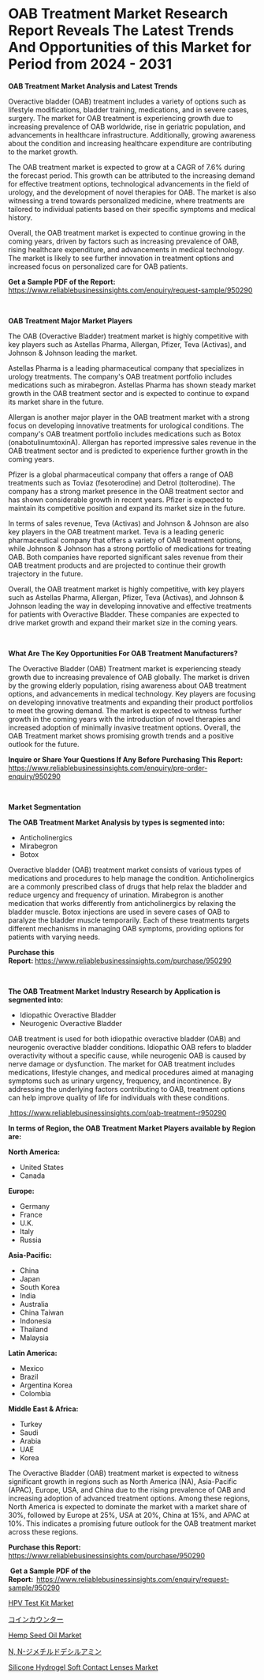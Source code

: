<p><h1>OAB Treatment Market Research Report Reveals The Latest Trends And Opportunities of this Market for Period from 2024 - 2031</h1></p><p><strong>OAB Treatment Market Analysis and Latest Trends</strong></p>
<p><p>Overactive bladder (OAB) treatment includes a variety of options such as lifestyle modifications, bladder training, medications, and in severe cases, surgery. The market for OAB treatment is experiencing growth due to increasing prevalence of OAB worldwide, rise in geriatric population, and advancements in healthcare infrastructure. Additionally, growing awareness about the condition and increasing healthcare expenditure are contributing to the market growth.</p><p>The OAB treatment market is expected to grow at a CAGR of 7.6% during the forecast period. This growth can be attributed to the increasing demand for effective treatment options, technological advancements in the field of urology, and the development of novel therapies for OAB. The market is also witnessing a trend towards personalized medicine, where treatments are tailored to individual patients based on their specific symptoms and medical history.</p><p>Overall, the OAB treatment market is expected to continue growing in the coming years, driven by factors such as increasing prevalence of OAB, rising healthcare expenditure, and advancements in medical technology. The market is likely to see further innovation in treatment options and increased focus on personalized care for OAB patients.</p></p>
<p><strong>Get a Sample PDF of the Report:&nbsp;</strong> <a href="https://www.reliablebusinessinsights.com/enquiry/request-sample/950290">https://www.reliablebusinessinsights.com/enquiry/request-sample/950290</a></p>
<p>&nbsp;</p>
<p><strong>OAB Treatment Major Market Players</strong></p>
<p><p>The OAB (Overactive Bladder) treatment market is highly competitive with key players such as Astellas Pharma, Allergan, Pfizer, Teva (Activas), and Johnson & Johnson leading the market. </p><p>Astellas Pharma is a leading pharmaceutical company that specializes in urology treatments. The company's OAB treatment portfolio includes medications such as mirabegron. Astellas Pharma has shown steady market growth in the OAB treatment sector and is expected to continue to expand its market share in the future. </p><p>Allergan is another major player in the OAB treatment market with a strong focus on developing innovative treatments for urological conditions. The company's OAB treatment portfolio includes medications such as Botox (onabotulinumtoxinA). Allergan has reported impressive sales revenue in the OAB treatment sector and is predicted to experience further growth in the coming years. </p><p>Pfizer is a global pharmaceutical company that offers a range of OAB treatments such as Toviaz (fesoterodine) and Detrol (tolterodine). The company has a strong market presence in the OAB treatment sector and has shown considerable growth in recent years. Pfizer is expected to maintain its competitive position and expand its market size in the future. </p><p>In terms of sales revenue, Teva (Activas) and Johnson & Johnson are also key players in the OAB treatment market. Teva is a leading generic pharmaceutical company that offers a variety of OAB treatment options, while Johnson & Johnson has a strong portfolio of medications for treating OAB. Both companies have reported significant sales revenue from their OAB treatment products and are projected to continue their growth trajectory in the future. </p><p>Overall, the OAB treatment market is highly competitive, with key players such as Astellas Pharma, Allergan, Pfizer, Teva (Activas), and Johnson & Johnson leading the way in developing innovative and effective treatments for patients with Overactive Bladder. These companies are expected to drive market growth and expand their market size in the coming years.</p></p>
<p>&nbsp;</p>
<p><strong>What Are The Key Opportunities For OAB Treatment Manufacturers?</strong></p>
<p><p>The Overactive Bladder (OAB) Treatment market is experiencing steady growth due to increasing prevalence of OAB globally. The market is driven by the growing elderly population, rising awareness about OAB treatment options, and advancements in medical technology. Key players are focusing on developing innovative treatments and expanding their product portfolios to meet the growing demand. The market is expected to witness further growth in the coming years with the introduction of novel therapies and increased adoption of minimally invasive treatment options. Overall, the OAB Treatment market shows promising growth trends and a positive outlook for the future.</p></p>
<p><strong>Inquire or Share Your Questions If Any Before Purchasing This Report:</strong> <a href="https://www.reliablebusinessinsights.com/enquiry/pre-order-enquiry/950290">https://www.reliablebusinessinsights.com/enquiry/pre-order-enquiry/950290</a></p>
<p>&nbsp;</p>
<p><strong>Market Segmentation</strong></p>
<p><strong>The OAB Treatment Market Analysis by types is segmented into:</strong></p>
<p><ul><li>Anticholinergics</li><li>Mirabegron</li><li>Botox</li></ul></p>
<p><p>Overactive bladder (OAB) treatment market consists of various types of medications and procedures to help manage the condition. Anticholinergics are a commonly prescribed class of drugs that help relax the bladder and reduce urgency and frequency of urination. Mirabegron is another medication that works differently from anticholinergics by relaxing the bladder muscle. Botox injections are used in severe cases of OAB to paralyze the bladder muscle temporarily. Each of these treatments targets different mechanisms in managing OAB symptoms, providing options for patients with varying needs.</p></p>
<p><strong>Purchase this Report:&nbsp;</strong><a href="https://www.reliablebusinessinsights.com/purchase/950290">https://www.reliablebusinessinsights.com/purchase/950290</a></p>
<p>&nbsp;</p>
<p><strong>The OAB Treatment Market Industry Research by Application is segmented into:</strong></p>
<p><ul><li>Idiopathic Overactive Bladder</li><li>Neurogenic Overactive Bladder</li></ul></p>
<p><p>OAB treatment is used for both idiopathic overactive bladder (OAB) and neurogenic overactive bladder conditions. Idiopathic OAB refers to bladder overactivity without a specific cause, while neurogenic OAB is caused by nerve damage or dysfunction. The market for OAB treatment includes medications, lifestyle changes, and medical procedures aimed at managing symptoms such as urinary urgency, frequency, and incontinence. By addressing the underlying factors contributing to OAB, treatment options can help improve quality of life for individuals with these conditions.</p></p>
<p><a href="https://www.reliablebusinessinsights.com/oab-treatment-r950290">&nbsp;https://www.reliablebusinessinsights.com/oab-treatment-r950290</a></p>
<p><strong>In terms of Region, the OAB Treatment Market Players available by Region are:</strong></p>
<p>
    <p> <strong> North America: </strong>
        <ul>
            <li>United States</li>
            <li>Canada</li>
        </ul>
        </p> 
    <p> <strong> Europe: </strong>
        <ul>
            <li>Germany</li>
            <li>France</li>
            <li>U.K.</li>
            <li>Italy</li>
            <li>Russia</li>
        </ul>
        </p> 
    <p> <strong> Asia-Pacific: </strong>
        <ul>
            <li>China</li>
            <li>Japan</li>
            <li>South Korea</li>
            <li>India</li>
            <li>Australia</li>
            <li>China Taiwan</li>
            <li>Indonesia</li>
            <li>Thailand</li>
            <li>Malaysia</li>
        </ul>
        </p> 
    <p> <strong> Latin America: </strong>
        <ul>
            <li>Mexico</li>
            <li>Brazil</li>
            <li>Argentina Korea</li>
            <li>Colombia</li>
        </ul>
        </p> 
    <p> <strong> Middle East & Africa: </strong>
        <ul>
            <li>Turkey</li>
            <li>Saudi</li>
            <li>Arabia</li>
            <li>UAE</li>
            <li>Korea</li>
        </ul>
    </p>
    </p>
<p><p>The Overactive Bladder (OAB) treatment market is expected to witness significant growth in regions such as North America (NA), Asia-Pacific (APAC), Europe, USA, and China due to the rising prevalence of OAB and increasing adoption of advanced treatment options. Among these regions, North America is expected to dominate the market with a market share of 30%, followed by Europe at 25%, USA at 20%, China at 15%, and APAC at 10%. This indicates a promising future outlook for the OAB treatment market across these regions.</p></p>
<p><strong>Purchase this Report: </strong><a href="https://www.reliablebusinessinsights.com/purchase/950290">https://www.reliablebusinessinsights.com/purchase/950290</a></p>
<p>&nbsp;<strong>Get a Sample PDF of the Report:&nbsp;&nbsp;</strong><a href="https://www.reliablebusinessinsights.com/enquiry/request-sample/950290">https://www.reliablebusinessinsights.com/enquiry/request-sample/950290</a></p>
<p><strong></strong></p>
<p><p><a href="https://github.com/muhammadasraf467/Market-Research-Report-List-1/blob/main/hpv-test-kit-market.md">HPV Test Kit Market</a></p><p><a href="https://github.com/Andrewones2023/Market-Research-Report-List-2/blob/main/6707369172822.md">コインカウンター</a></p><p><a href="https://www.linkedin.com/pulse/hemp-seed-oil-market-report-product-type-food-gradepharmaceutical-0lbcc">Hemp Seed Oil Market</a></p><p><a href="https://github.com/hardee896/Market-Research-Report-List-2/blob/main/6864266172821.md">N, N-ジメチルドデシルアミン</a></p><p><a href="https://github.com/sosoelmasry38/Market-Research-Report-List-1/blob/main/silicone-hydrogel-soft-contact-lenses-market.md">Silicone Hydrogel Soft Contact Lenses Market</a></p></p>